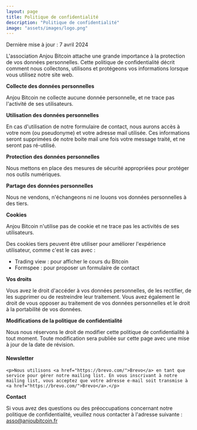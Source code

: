 ```yaml
---
layout: page
title: Politique de confidentialité
description: "Politique de confidentialité"
image: "assets/images/logo.png"
---
```


Dernière mise à jour : 7 avril 2024

L'association Anjou Bitcoin attache une grande importance à la protection de vos données personnelles. Cette politique de confidentialité décrit comment nous collectons, utilisons et protégeons vos informations lorsque vous utilisez notre site web.

**Collecte des données personnelles**

Anjou Bitcoin ne collecte aucune donnée personnelle, et ne trace pas l'activité de ses utilisateurs. 

**Utilisation des données personnelles**

En cas d'utilisation de notre formulaire de contact, nous aurons accès à votre nom (ou pseudonyme) et votre adresse mail utilisée. Ces informations seront supprimées de notre boite mail une fois votre message traité, et ne seront pas ré-utilisé.

**Protection des données personnelles**

Nous mettons en place des mesures de sécurité appropriées pour protéger nos outils numériques.

**Partage des données personnelles**

Nous ne vendons, n'échangeons ni ne louons vos données personnelles à des tiers.

**Cookies**

Anjou Bitcoin n'utilise pas de cookie et ne trace pas les activités de ses utilisateurs. 

Des cookies tiers peuvent être utiliser pour améliorer l'expérience utilisateur, comme c'est le cas avec : 
- Trading view : pour afficher le cours du Bitcoin
- Formspee : pour proposer un formulaire de contact

**Vos droits**

Vous avez le droit d'accéder à vos données personnelles, de les rectifier, de les supprimer ou de restreindre leur traitement. Vous avez également le droit de vous opposer au traitement de vos données personnelles et le droit à la portabilité de vos données.

**Modifications de la politique de confidentialité**

Nous nous réservons le droit de modifier cette politique de confidentialité à tout moment. Toute modification sera publiée sur cette page avec une mise à jour de la date de révision.

<h4>Newsletter</h4>

    <p>Nous utilisons <a href="https://brevo.com/">Brevo</a> en tant que service pour gérer notre mailing list. En vous inscrivant à notre mailing list, vous acceptez que votre adresse e-mail soit transmise à <a href="https://brevo.com/">Brevo</a>.</p>

**Contact**

Si vous avez des questions ou des préoccupations concernant notre politique de confidentialité, veuillez nous contacter à l'adresse suivante : asso@anjoubitcoin.fr
